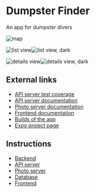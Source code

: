 # Dumpster Finder

An app for dumpster divers

![map](screenshots/map.png)

![list view](screenshots/list.png)![list view, dark](screenshots/list-dark.png)

![details view](screenshots/details.png)![details view, dark](screenshots/details-dark.png)

## External links

+ [API server test coverage](http://heleneyj.pages.stud.idi.ntnu.no/dumpster-diving/api-cov/)
+ [API server documentation](http://heleneyj.pages.stud.idi.ntnu.no/dumpster-diving/api-doc/)
+ [Photo server documentation](http://heleneyj.pages.stud.idi.ntnu.no/dumpster-diving/pic-doc/)
+ [Frontend documentation](http://heleneyj.pages.stud.idi.ntnu.no/dumpster-diving/app-doc/)
+ [Builds of the app](https://expo.io/accounts/toberge/projects/dumpster-finder/builds)
+ [Expo project page](https://expo.io/@toberge/projects/dumpster-finder)

## Instructions

+ [Backend](backend/README.md)
+ [API server](backend/api/README.md)
+ [Photo server](backend/pics/README.md)
+ [Database](backend/db/README.md)
+ [Frontend](frontend/README.md)
